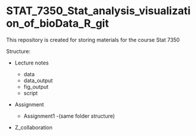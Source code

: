 # STAT_7350_Stat_analysis_visualization_of_bioData_R_git

This repository is created for storing materials for the course Stat 7350

Structure:

- Lecture notes
  - data
  - data_output 
  - fig_output
  - script
  
  
- Assignment
  - Assignment1
    -(same folder structure)
    
- Z_collaboration

